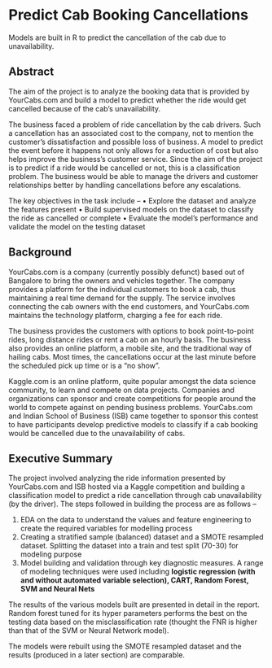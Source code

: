 # Predict Cab Booking Cancellations
Models are built in R to predict the cancellation of the cab due to unavailability.

## Abstract

The aim of the project is to analyze the booking data that is provided by YourCabs.com and build a model to predict whether the ride would get cancelled because of the cab’s unavailability.

The business faced a problem of ride cancellation by the cab drivers. Such a cancellation has an associated cost to the company, not to mention the customer’s dissatisfaction and possible loss of business. A model to predict the event before it happens not only allows for a reduction of cost but also helps improve the business’s customer service. Since the aim of the project is to predict if a ride would be cancelled or not, this is a classification problem. The business would be able to manage the drivers and customer relationships better by handling cancellations before any escalations.

The key objectives in the task include – 
•	Explore the dataset and analyze the features present
•	Build supervised models on the dataset to classify the ride as cancelled or complete
•	Evaluate the model’s performance and validate the model on the testing dataset


## Background

YourCabs.com is a company (currently possibly defunct) based out of Bangalore to bring the owners and vehicles together. The company provides a platform for the individual customers to book a cab, thus maintaining a real time demand for the supply. The service involves connecting the cab owners with the end customers, and YourCabs.com maintains the technology platform, charging a fee for each ride. 

The business provides the customers with options to book point-to-point rides, long distance rides or rent a cab on an hourly basis. The business also provides an online platform, a mobile site, and the traditional way of hailing cabs. Most times, the cancellations occur at the last minute before the scheduled pick up time or is a “no show”.

Kaggle.com is an online platform, quite popular amongst the data science community, to learn and compete on data projects. Companies and organizations can sponsor and create competitions for people around the world to compete against on pending business problems. YourCabs.com and Indian School of Business (ISB) came together to sponsor this contest to have participants develop predictive models to classify if a cab booking would be cancelled due to the unavailability of cabs.


## Executive Summary

The project involved analyzing the ride information presented by YourCabs.com and ISB hosted via a Kaggle competition and building a classification model to predict a ride cancellation through cab unavailability (by the driver). The steps followed in building the process are as follows – 
1.	EDA on the data to understand the values and feature engineering to create the required variables for modelling process
2.	Creating a stratified sample (balanced) dataset and a SMOTE resampled dataset. Splitting the dataset into a train and test split (70-30) for modeling purpose
3.	Model building and validation through key diagnostic measures. A range of modeling techniques were used including **logistic regression (with and without automated variable selection), CART, Random Forest, SVM and Neural Nets**

The results of the various models built are presented in detail in the report. Random forest tuned for its hyper parameters performs the best on the testing data based on the misclassification rate (thought the FNR is higher than that of the SVM or Neural Network model). 
 
The models were rebuilt using the SMOTE resampled dataset and the results (produced in a later section) are comparable.

